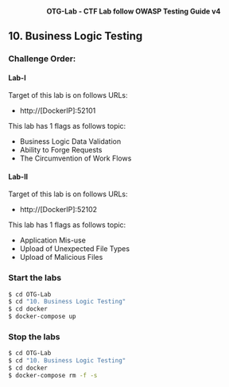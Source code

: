 <h4 align="center">OTG-Lab - CTF Lab follow OWASP Testing Guide v4</h4>

## 10. Business Logic Testing

### Challenge Order:

#### Lab-I

Target of this lab is on follows URLs:

- http://[DockerIP]:52101

This lab has 1 flags as follows topic:

- Business Logic Data Validation
- Ability to Forge Requests
- The Circumvention of Work Flows

#### Lab-II

Target of this lab is on follows URLs:

- http://[DockerIP]:52102

This lab has 1 flags as follows topic:

- Application Mis-use
- Upload of Unexpected File Types
- Upload of Malicious Files

### Start the labs

```bash
$ cd OTG-Lab
$ cd "10. Business Logic Testing"
$ cd docker
$ docker-compose up
```

### Stop the labs

```bash
$ cd OTG-Lab
$ cd "10. Business Logic Testing"
$ cd docker
$ docker-compose rm -f -s
```

